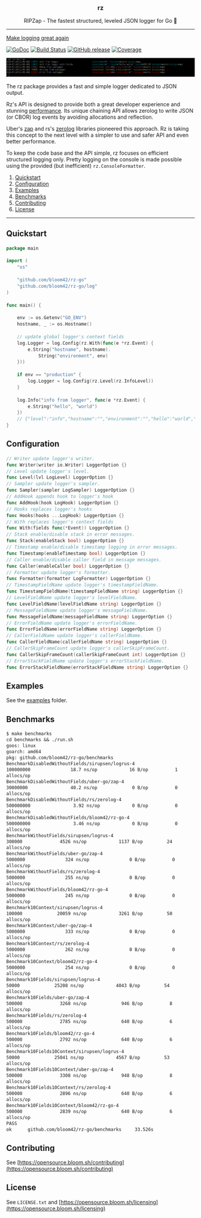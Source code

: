 <p align="center">
  <h3 align="center">rz</h3>
  <p align="center">RIPZap - The fastest structured, leveled JSON logger for Go 📖</p>
</p>

--------

[Make logging great again](https://kerkour.com/post/logging/)

[![GoDoc](https://godoc.org/github.com/bloom42/rz-go?status.svg)](https://godoc.org/github.com/bloom42/rz-go)
[![Build Status](https://travis-ci.org/bloom42/rz-go.svg?branch=master)](https://travis-ci.org/bloom42/rz-go)
[![GitHub release](https://img.shields.io/github/release/bloom42/rz-go.svg)](https://github.com/bloom42/rz-go/releases)
[![Coverage](http://gocover.io/_badge/github.com/bloom42/rz-go)](http://gocover.io/github.com/bloom42/rz-go)

![Console logging](docs/example_screenshot.png)

The rz package provides a fast and simple logger dedicated to JSON output.

Rz's API is designed to provide both a great developer experience and stunning [performance](#benchmarks). Its unique chaining API allows zerolog to write JSON (or CBOR) log events by avoiding allocations and reflection.

Uber's [zap](https://godoc.org/go.uber.org/zap) and rs's [zerolog](https://godoc.org/github.com/rs/zerolog) libraries pioneered this approach. Rz is taking this concept to the next level with a simpler to use and safer API and even better performance.

To keep the code base and the API simple, rz focuses on efficient structured logging only. Pretty logging on the console is made possible using the provided (but inefficient) `rz.ConsoleFormatter`.


1. [Quickstart](#quickstart)
2. [Configuration](#configuration)
3. [Examples](#examples)
4. [Benchmarks](#benchmarks)
5. [Contributing](#contributing)
6. [License](#license)

-------------------

## Quickstart

```go
package main

import (
	"os"

	"github.com/bloom42/rz-go"
	"github.com/bloom42/rz-go/log"
)

func main() {

	env := os.Getenv("GO_ENV")
	hostname, _ := os.Hostname()

	// update global logger's context fields
	log.Logger = log.Config(rz.With(func(e *rz.Event) {
		e.String("hostname", hostname).
			String("environment", env)
	}))

	if env == "production" {
		log.Logger = log.Config(rz.Level(rz.InfoLevel))
	}

	log.Info("info from logger", func(e *rz.Event) {
		e.String("hello", "world")
	})
	// {"level":"info","hostname":"","environment":"","hello":"world","timestamp":"2019-02-07T09:30:07Z","message":"info from logger"}
}
```


## Configuration

```go
// Writer update logger's writer.
func Writer(writer io.Writer) LoggerOption {}
// Level update logger's level.
func Level(lvl LogLevel) LoggerOption {}
// Sampler update logger's sampler.
func Sampler(sampler LogSampler) LoggerOption {}
// AddHook appends hook to logger's hook
func AddHook(hook LogHook) LoggerOption {}
// Hooks replaces logger's hooks
func Hooks(hooks ...LogHook) LoggerOption {}
// With replaces logger's context fields
func With(fields func(*Event)) LoggerOption {}
// Stack enable/disable stack in error messages.
func Stack(enableStack bool) LoggerOption {}
// Timestamp enable/disable timestamp logging in error messages.
func Timestamp(enableTimestamp bool) LoggerOption {}
// Caller enable/disable caller field in message messages.
func Caller(enableCaller bool) LoggerOption {}
// Formatter update logger's formatter.
func Formatter(formatter LogFormatter) LoggerOption {}
// TimestampFieldName update logger's timestampFieldName.
func TimestampFieldName(timestampFieldName string) LoggerOption {}
// LevelFieldName update logger's levelFieldName.
func LevelFieldName(levelFieldName string) LoggerOption {}
// MessageFieldName update logger's messageFieldName.
func MessageFieldName(messageFieldName string) LoggerOption {}
// ErrorFieldName update logger's errorFieldName.
func ErrorFieldName(errorFieldName string) LoggerOption {}
// CallerFieldName update logger's callerFieldName.
func CallerFieldName(callerFieldName string) LoggerOption {}
// CallerSkipFrameCount update logger's callerSkipFrameCount.
func CallerSkipFrameCount(callerSkipFrameCount int) LoggerOption {}
// ErrorStackFieldName update logger's errorStackFieldName.
func ErrorStackFieldName(errorStackFieldName string) LoggerOption {}
```


## Examples

See the [examples](https://github.com/bloom42/rz-go/tree/master/examples) folder.


## Benchmarks

```
$ make benchmarks
cd benchmarks && ./run.sh
goos: linux
goarch: amd64
pkg: github.com/bloom42/rz-go/benchmarks
BenchmarkDisabledWithoutFields/sirupsen/logrus-4                100000000               18.7 ns/op            16 B/op          1 allocs/op
BenchmarkDisabledWithoutFields/uber-go/zap-4                    30000000                40.2 ns/op             0 B/op          0 allocs/op
BenchmarkDisabledWithoutFields/rs/zerolog-4                     500000000                3.92 ns/op            0 B/op          0 allocs/op
BenchmarkDisabledWithoutFields/bloom42/rz-go-4                  500000000                3.46 ns/op            0 B/op          0 allocs/op
BenchmarkWithoutFields/sirupsen/logrus-4                          300000              4526 ns/op            1137 B/op         24 allocs/op
BenchmarkWithoutFields/uber-go/zap-4                             5000000               324 ns/op               0 B/op          0 allocs/op
BenchmarkWithoutFields/rs/zerolog-4                              5000000               255 ns/op               0 B/op          0 allocs/op
BenchmarkWithoutFields/bloom42/rz-go-4                           5000000               245 ns/op               0 B/op          0 allocs/op
Benchmark10Context/sirupsen/logrus-4                              100000             20059 ns/op            3261 B/op         50 allocs/op
Benchmark10Context/uber-go/zap-4                                 5000000               333 ns/op               0 B/op          0 allocs/op
Benchmark10Context/rs/zerolog-4                                  5000000               262 ns/op               0 B/op          0 allocs/op
Benchmark10Context/bloom42/rz-go-4                               5000000               254 ns/op               0 B/op          0 allocs/op
Benchmark10Fields/sirupsen/logrus-4                                50000             25208 ns/op            4043 B/op         54 allocs/op
Benchmark10Fields/uber-go/zap-4                                   500000              3268 ns/op             946 B/op          8 allocs/op
Benchmark10Fields/rs/zerolog-4                                    500000              2785 ns/op             640 B/op          6 allocs/op
Benchmark10Fields/bloom42/rz-go-4                                 500000              2792 ns/op             640 B/op          6 allocs/op
Benchmark10Fields10Context/sirupsen/logrus-4                       50000             25041 ns/op            4567 B/op         53 allocs/op
Benchmark10Fields10Context/uber-go/zap-4                          500000              3308 ns/op             948 B/op          8 allocs/op
Benchmark10Fields10Context/rs/zerolog-4                           500000              2896 ns/op             640 B/op          6 allocs/op
Benchmark10Fields10Context/bloom42/rz-go-4                        500000              2839 ns/op             640 B/op          6 allocs/op
PASS
ok      github.com/bloom42/rz-go/benchmarks     33.526s
```


## Contributing

See [https://opensource.bloom.sh/contributing](https://opensource.bloom.sh/contributing)


## License

See `LICENSE.txt` and [https://opensource.bloom.sh/licensing](https://opensource.bloom.sh/licensing)
